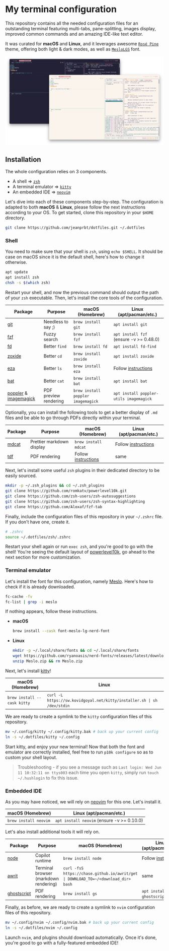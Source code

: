 # My terminal configuration

This repository contains all the needed configuration files for an outstanding terminal featuring multi-tabs, pane-splitting, images display, improved common commands and an amazing IDE-like text editor.

It was curated for **macOS** and **Linux**, and it leverages awesome [`Rosé Pine`](https://rosepinetheme.com) theme, offering both light & dark modes, as well as [`MesloLGS`](https://github.com/ryanoasis/nerd-fonts/tree/master/patched-fonts/Meslo) font.

![hero](./docs/hero.png)

## Installation

The whole configuration relies on $3$ components.

- A shell => [`zsh`](https://fr.wikipedia.org/wiki/Z_Shell)
- A terminal emulator => [`kitty`](https://sw.kovidgoyal.net/kitty/)
- An embedded IDE => [`neovim`](https://neovim.io)

Let's dive into each of these components step-by-step. The configuration is adapted to both **macOS** & **Linux**, please follow the next instructions according to your OS. To get started, clone this repository in your `$HOME` directory.

```sh
git clone https://github.com/jeanprbt/dotfiles.git ~/.dotfiles
```

### Shell

You need to make sure that your shell is `zsh`, using `echo $SHELL`. It should be case on macOS since it is the default shell, here's how to change it otherwise.

```sh
apt update
apt install zsh
chsh -s $(which zsh)
```

Restart your shell, and now the previous command should output the path of your `zsh` executable. Then, let's install the core tools of the configuration.

| Package | Purpose | macOS (Homebrew) | Linux (apt/pacman/etc.) |
| --- | --- | --- | --- |
| [git](https://git-scm.com/downloads) | Needless to say ;) | `brew install git` | `apt install git` |
| [fzf](https://junegunn.github.io/fzf/) | Fuzzy search | `brew install fzf` | `apt install fzf` (ensure -v >= 0.48.0) |
| [fd](https://github.com/sharkdp/fd) | Better `find` | `brew install fd` | `apt install fd-find` |
| [zoxide](https://github.com/ajeetdsouza/zoxide) | Better `cd` | `brew install zoxide` | `apt install zoxide` |
| [eza](https://github.com/eza-community/eza) | Better `ls` | `brew install eza` | Follow [instructions](https://github.com/eza-community/eza/blob/main/INSTALL.md) |
| [bat](https://github.com/sharkdp/bat) | Better `cat` | `brew install bat` | `apt install bat` |
| [poppler](https://poppler.freedesktop.org/) & [imagemagick](https://imagemagick.org/) | PDF preview rendering | `brew install poppler imagemagick` | `apt install poppler-utils imagemagick `</div> |

Optionally, you can install the following tools to get a better display of `.md` files and be able to go through PDFs directly within your terminal.

| Package | Purpose | macOS (Homebrew) | Linux (apt/pacman/etc.) |
| --- | --- | --- | --- |
| [mdcat](https://github.com/swsnr/mdcat) | Prettier markdown display | `brew install mdcat`  | Follow [instructions](https://github.com/swsnr/mdcat)  |
| [tdf](https://github.com/itsjunetime/tdf) | PDF rendering | Follow [instructions](https://github.com/itsjunetime/tdf?tab=readme-ov-file) | same |

Next, let's install some useful `zsh` plugins in their dedicated directory to be easily sourced.

```sh
mkdir -p ~/.zsh_plugins && cd ~/.zsh_plugins
git clone https://github.com/romkatv/powerlevel10k.git
git clone https://github.com/zsh-users/zsh-autosuggestions
git clone https://github.com/zsh-users/zsh-syntax-highlighting
git clone https://github.com/Aloxaf/fzf-tab
```

Finally, include the configuration files of this repository in your `~/.zshrc` file. If you don't have one, create it.

```sh
# .zshrc
source ~/.dotfiles/zsh/.zshrc
```

Restart your shell again or run `exec zsh`, and you're good to go with the shell! You're seeing the default layout of [powerlevel10k](https://github.com/romkatv/powerlevel10k), go ahead to the next section for more customization.

### Terminal emulator

Let's install the font for this configuration, namely [Meslo](https://github.com/andreberg/Meslo-Font). Here's how to check if it is already downloaded.

```sh
fc-cache -fv
fc-list | grep -i meslo 
```

If nothing appears, follow these instructions.

- **macOS**

    ```sh
    brew install --cask font-meslo-lg-nerd-font
    ```

- **Linux**

    ```sh
    mkdir -p ~/.local/share/fonts && cd ~/.local/share/fonts
    wget https://github.com/ryanoasis/nerd-fonts/releases/latest/download/Meslo.zip
    unzip Meslo.zip && rm Meslo.zip
    ```

Next, let's install [kitty](https://sw.kovidgoyal.net/kitty/)!

| macOS (Homebrew) | Linux|
| --- | --- |
| `brew install --cask kitty`  | `curl -L https://sw.kovidgoyal.net/kitty/installer.sh \| sh /dev/stdin` |

We are ready to create a symlink to the `kitty` configuration files of this repository.

```sh
mv ~/.config/kitty ~/.config/kitty.bak # back up your current config
ln -s ~/.dotfiles/kitty ~/.config
```

Start kitty, and enjoy your new terminal! Now that both the font and emulator are correctly installed, feel free to run `p10k configure` so as to custom your shell layout.

> Troubleshooting - if you see a message such as `Last login: Wed Jun 11 10:32:11 on ttys003` each time you open `kitty`, simply run `touch ~/.hushlogin` to fix this issue.

### Embedded IDE

As you may have noticed, we will rely on [neovim](https://neovim.io/) for this one. Let's install it.

| macOS (Homebrew) | Linux (apt/pacman/etc.) |
| --- | --- |
| `brew install neovim`  | `apt install neovim` (ensure -v >= 0.10.0) |

Let's also install additional tools it will rely on.

| Package | Purpose | macOS (Homebrew) | Linux (apt/pacman/etc.) |
| --- | --- | --- | --- |
| [node](https://nodejs.org/en) | Copilot runtime | `brew install node`  | Follow [instructions](https://nodejs.org/en/download) |
| [awrit](https://github.com/chase/awrit) | Terminal browser (markdown rendering) | `curl -fsS https://chase.github.io/awrit/get \| DOWNLOAD_TO=~/<download_dir> bash` | same |
| [ghostscript](https://www.ghostscript.com) | PDF rendering | `brew install gs`  | `apt install ghostscript` |

Finally, as before, we are ready to create a symlink to `nvim` configuration files of this repository.

```sh
mv ~/.config/nvim ~/.config/nvim.bak # back up your current config
ln -s ~/.dotfiles/nvim ~/.config
```

Launch `nvim`, and plugins should download automatically. Once it's done, you're good to go with a fully-featured embedded IDE!

